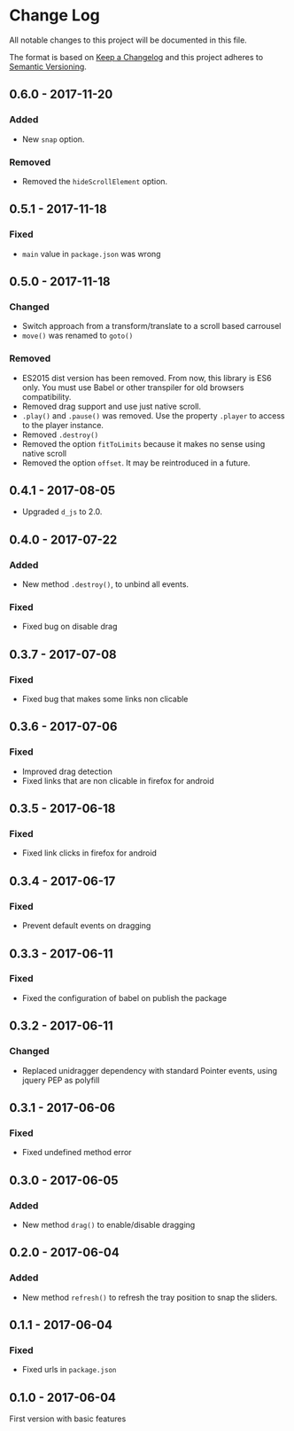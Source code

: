 # Change Log
All notable changes to this project will be documented in this file.

The format is based on [Keep a Changelog](http://keepachangelog.com/) 
and this project adheres to [Semantic Versioning](http://semver.org/).

## 0.6.0 - 2017-11-20

### Added

* New `snap` option.

### Removed

* Removed the `hideScrollElement` option.

## 0.5.1 - 2017-11-18

### Fixed

* `main` value in `package.json` was wrong

## 0.5.0 - 2017-11-18

### Changed

* Switch approach from a transform/translate to a scroll based carrousel
* `move()` was renamed to `goto()`

### Removed

* ES2015 dist version has been removed. From now, this library is ES6 only. You must use Babel or other transpiler for old browsers compatibility.
* Removed drag support and use just native scroll.
* `.play()` and `.pause()` was removed. Use the property `.player` to access to the player instance.
* Removed `.destroy()`
* Removed the option `fitToLimits` because it makes no sense using native scroll
* Removed the option `offset`. It may be reintroduced in a future.

## 0.4.1 - 2017-08-05

* Upgraded `d_js` to 2.0.

## 0.4.0 - 2017-07-22

### Added

* New method `.destroy()`, to unbind all events.

### Fixed

* Fixed bug on disable drag

## 0.3.7 - 2017-07-08

### Fixed

* Fixed bug that makes some links non clicable

## 0.3.6 - 2017-07-06

### Fixed

* Improved drag detection
* Fixed links that are non clicable in firefox for android

## 0.3.5 - 2017-06-18

### Fixed

* Fixed link clicks in firefox for android

## 0.3.4 - 2017-06-17

### Fixed

* Prevent default events on dragging

## 0.3.3 - 2017-06-11

### Fixed

* Fixed the configuration of babel on publish the package

## 0.3.2 - 2017-06-11

### Changed

* Replaced unidragger dependency with standard Pointer events, using jquery PEP as polyfill

## 0.3.1 - 2017-06-06

### Fixed

* Fixed undefined method error

## 0.3.0 - 2017-06-05

### Added

* New method `drag()` to enable/disable dragging

## 0.2.0 - 2017-06-04

### Added

* New method `refresh()` to refresh the tray position to snap the sliders.

## 0.1.1 - 2017-06-04

### Fixed

* Fixed urls in `package.json`

## 0.1.0 - 2017-06-04

First version with basic features
